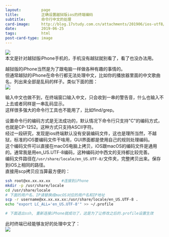 ```yaml
---
layout:         page
title:          正确设置越狱版ios的终端编码
subtitle:       命令行中文的处理
card-image:		http://blog.17study.com.cn/attachments/201906/ios-utf8/iphone.png
date:           2019-06-25
tags:           html
post-card-type: image
---
```

![](http://blog.17study.com.cn/attachments/201906/ios-utf8/iphone.png)  
本文是针对越狱版iPhone手机的，手机没有越狱就别看了，看了也没办法用。  

越狱版的iPhone当然是为了跟电脑一样做各种有趣的事情的。  
但通常越狱的iPhone在命令行都无法处理中文，比如你的播放器里面的中文歌曲名，列出来全部是乱码的样子。类似下面的图：  
![](http://blog.17study.com.cn/attachments/201906/ios-utf8/distort.png)  

输入中文也做不到，在终端窗口输入中文，只会收到一串的警告音，什么也输入不上去或者同样是一串乱码显示。  
这样很多强大的命令行工具也不能用了，比如find/grep。  

设置命令行的编码方式是无法成功的，默认情况下命令行只支持"C"的编码方式，也就是CP-1252。这种方式只支持ASCII字符。  
经过一段研究，发现是ios终端默认没有安装编码文件，这也是理所当然，不越狱，标准的iOS要编码文件干啥用，GUI界面都是使用自己的规则处理编码。  
这个编码文件可以直接在macOS电脑上拷贝，iOS跟macOS的编码文件是通用的。通常我是用en_US.UTF-8编码，这种编码对中西文的支持都比较完善。  
编码文件路径在`/usr/share/locale/en_US.UTF-8/`文件夹，完整拷贝出来。保存到iOS上相同的路径。  
直接用scp拷贝应当算最方便的：  
```bash
ssh root@xx.xx.xx.xx     #连接到iPhone
mkdir -p /usr/share/locale
cd /usr/share/locale
# 下面的用户名、IP请替换成macOS对应的用户名和IP地址
scp -r username@xx.xx.xx.xx:/usr/share/locale/en_US.UTF-8 .
echo "export LC_ALL='en_US.UTF-8'" >> ~/.profile

# 下面退出ssh, 重新连接iPhone就成功了，这是为了让修改之后的.profile设置生效
```
此时终端已经能够友好的处理中文了：  
![](http://blog.17study.com.cn/attachments/201906/ios-utf8/chs.png)  

